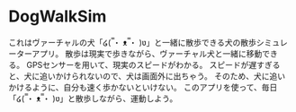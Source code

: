 # DogWalkSim

これはヴァーチャルの犬「໒( ̿・ ᴥ ̿・ )ʋ」と一緒に散歩できる犬の散歩シミュレーターアプリ。
散歩は現実で歩きながら、ヴァーチャル犬と一緒に移動できる。
GPSセンサーを用いて、現実のスピードがわかる。
スピードが遅すぎると、犬に追いかけられないので、犬は画面外に出ちゃう。
そのため、犬に追いかけるように、自分も速く歩かないといけない。
このアプリを使って、毎日「໒( ̿・ ᴥ ̿・ )ʋ」と散歩しながら、運動しよう。
